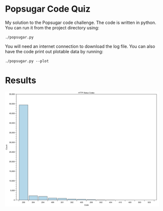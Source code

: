 # Popsugar Code Quiz
My solution to the Popsugar code challenge. The code is written in python. You can run it from the project directory using:
 
 ```
./popsugar.py
```

You will need an internet connection to download the log file. You can also have the code print out plotable data by running:

```
./popsugar.py --plot
```

# Results

![Status code histogram](https://github.com/mksachs/popsugar/blob/master/plot/http_status_codes.png "Status code histogram.")